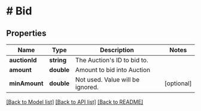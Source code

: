 # # Bid

## Properties

Name | Type | Description | Notes
------------ | ------------- | ------------- | -------------
**auctionId** | **string** | The Auction&#39;s ID to bid to. | 
**amount** | **double** | Amount to bid into Auction | 
**minAmount** | **double** | Not used. Value will be ignored. | [optional] 

[[Back to Model list]](../../README.md#documentation-for-models) [[Back to API list]](../../README.md#documentation-for-api-endpoints) [[Back to README]](../../README.md)


